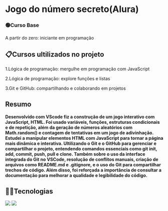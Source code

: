 <h1>Jogo do número secreto(Alura)</h1>
<p></p>

<h3>🟢Curso Base</h3>
<p>A partir do zero: iniciante em programação</p>

<h2>📋Cursos ultilizados no projeto</h2>
<p> 1.Lógica de programação: mergulhe em programação com JavaScript

  2.Lógica de programação: explore funções e listas

3.Git e GitHub: compartilhando e colaborando em projetos
</p>

<h2>Resumo</h2>

<h4>Desenvolvido com VScode fiz a construção de um jogo interativo com JavaScript, HTML. Foi usado variáveis, funções, estruturas condicionais e de repetição, além da geração de números aleatórios com Math.random() e contagem de tentativas em um jogo de adivinhação. Estudei a manipular elementos HTML com JavaScript para tornar a página mais dinâmica e interativa. 
Ultilizando o Git e o GitHub para gerenciar e compartilhar o projeto, entendendo comandos essenciais como git init, add, commit, push, pull e clone. Também sobre o uso da interface integrada do Git no VSCode, resolução de conflitos manuais, criação de arquivos como README.md e .gitignore, e o uso do Git para compartilhar trechos de código. Além disso, foi reforçada a importância de consultar a documentação para melhorar a qualidade e legibilidade do código.</h4>


## 👨‍💻Tecnologias
<div>
  <img src="https://img.shields.io/badge/HTML-orange?style=for-the-badge&logo=html5&logoColor=white">
  <img src="https://img.shields.io/badge/JavaScript-F7DF1E?style=for-the-badge&logo=javascript&logoColor=black">
</div>

